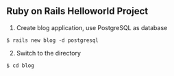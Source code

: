 ## Ruby on Rails Helloworld Project

1. Create blog application, use PostgreSQL as database
  ```shell
  $ rails new blog -d postgresql
  ```
2. Switch to the directory
  ```shell
  $ cd blog
  ```
